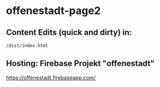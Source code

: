 # offenestadt-page2

## Content Edits (quick and dirty) in:
`/dist/index.html`
## Hosting: Firebase Projekt "offenestadt"
https://offenestadt.firebaseapp.com/

